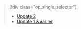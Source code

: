 > [!div class="op_single_selector"]
> * [Update 2](../articles/storsimple/storsimple-manage-volumes-u2.md)
> * [Update 1 & earlier](../articles/storsimple/storsimple-manage-volumes.md)
> 
> 

